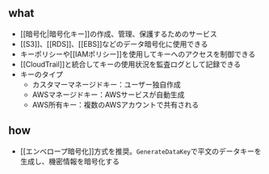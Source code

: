 ## what
- [[暗号化|暗号化キー]]の作成、管理、保護するためのサービス
- [[S3]]、[[RDS]]、[[EBS]]などのデータ暗号化に使用できる
- キーポリシーや[[IAMポリシー]]を使用してキーへのアクセスを制御できる
- [[CloudTrail]]と統合してキーの使用状況を監査ログとして記録できる
- キーのタイプ
	- カスタマーマネージドキー：ユーザー独自作成
	- AWSマネージドキー：AWSサービスが自動生成
	- AWS所有キー：複数のAWSアカウントで共有される
## how
- [[エンベロープ暗号化]]方式を推奨。`GenerateDataKey`で平文のデータキーを生成し、機密情報を暗号化する